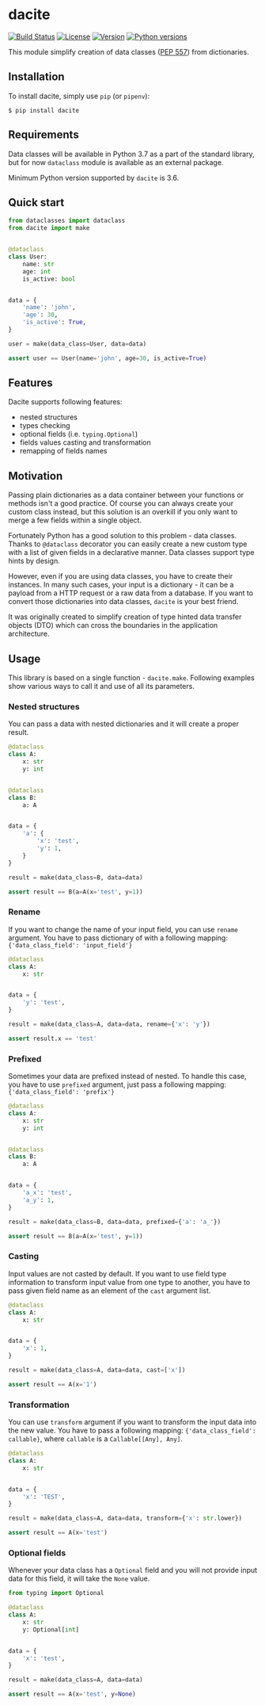 # dacite

[![Build Status](https://travis-ci.org/konradhalas/dacite.svg?branch=master)](https://travis-ci.org/konradhalas/dacite)
[![License](https://img.shields.io/pypi/l/dacite.svg)](https://pypi.python.org/pypi/dacite/)
[![Version](https://img.shields.io/pypi/v/dacite.svg)](https://pypi.python.org/pypi/dacite/)
[![Python versions](https://img.shields.io/pypi/pyversions/dacite.svg)](https://pypi.python.org/pypi/dacite/)

This module simplify creation of data classes ([PEP 557](pep-557)) from
dictionaries.

## Installation

To install dacite, simply use `pip` (or `pipenv`):

```
$ pip install dacite
```

## Requirements

Data classes will be available in Python 3.7 as a part of the standard
library, but for now `dataclass` module is available as an external
package.

Minimum Python version supported by `dacite` is 3.6.

## Quick start

```python
from dataclasses import dataclass
from dacite import make


@dataclass
class User:
    name: str
    age: int
    is_active: bool


data = {
    'name': 'john',
    'age': 30,
    'is_active': True,
}

user = make(data_class=User, data=data)

assert user == User(name='john', age=30, is_active=True)
```

## Features

Dacite supports following features:

- nested structures
- types checking
- optional fields (i.e. `typing.Optional`)
- fields values casting and transformation
- remapping of fields names

## Motivation

Passing plain dictionaries as a data container between your functions or
methods isn't a good practice. Of course you can always create your
custom class instead, but this solution is an overkill if you only want
to merge a few fields within a single object.

Fortunately Python has a good solution to this problem - data classes.
Thanks to `@dataclass` decorator you can easily create a new custom
type with a list of given fields in a declarative manner. Data classes
support type hints by design.

However, even if you are using data classes, you have to create their
instances. In many such cases, your input is a dictionary - it can be
a payload from a HTTP request or a raw data from a database. If you want
to convert those dictionaries into data classes, `dacite` is your best
friend.

It was originally created to simplify creation of type hinted data
transfer objects (DTO) which can cross the boundaries in the application
architecture.

## Usage

This library is based on a single function - `dacite.make`. Following
examples show various ways to call it and use of all its parameters.

### Nested structures

You can pass a data with nested dictionaries and it will create a proper
result.

```python
@dataclass
class A:
    x: str
    y: int


@dataclass
class B:
    a: A


data = {
    'a': {
        'x': 'test',
        'y': 1,
    }
}

result = make(data_class=B, data=data)

assert result == B(a=A(x='test', y=1))
```

### Rename

If you want to change the name of your input field, you can use `rename`
argument. You have to pass dictionary of with a following mapping:
`{'data_class_field': 'input_field'}`

```python
@dataclass
class A:
    x: str


data = {
    'y': 'test',
}

result = make(data_class=A, data=data, rename={'x': 'y'})

assert result.x == 'test'

```

### Prefixed

Sometimes your data are prefixed instead of nested. To handle this case,
you have to use `prefixed` argument, just pass a following mapping:
`{'data_class_field': 'prefix'}`

```python
@dataclass
class A:
    x: str
    y: int


@dataclass
class B:
    a: A


data = {
    'a_x': 'test',
    'a_y': 1,
}

result = make(data_class=B, data=data, prefixed={'a': 'a_'})

assert result == B(a=A(x='test', y=1))

```

### Casting

Input values are not casted by default. If you want to use field type
information to transform input value from one type to another, you have
to pass given field name as an element of the `cast` argument list.

```python
@dataclass
class A:
    x: str


data = {
    'x': 1,
}

result = make(data_class=A, data=data, cast=['x'])

assert result == A(x='1')
```

### Transformation

You can use `transform` argument if you want to transform the input data
into the new value. You have to pass a following mapping:
`{'data_class_field': callable}`, where `callable` is a
`Callable[[Any], Any]`.

```python
@dataclass
class A:
    x: str


data = {
    'x': 'TEST',
}

result = make(data_class=A, data=data, transform={'x': str.lower})

assert result == A(x='test')
```

### Optional fields

Whenever your data class has a `Optional` field and you will not provide
input data for this field, it will take the `None` value.

```python
from typing import Optional

@dataclass
class A:
    x: str
    y: Optional[int]


data = {
    'x': 'test',
}

result = make(data_class=A, data=data)

assert result == A(x='test', y=None)
```

[pep-557]: https://www.python.org/dev/peps/pep-0557/